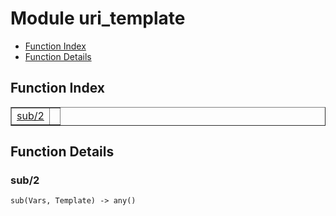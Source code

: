 

# Module uri_template #
* [Function Index](#index)
* [Function Details](#functions)


<a name="index"></a>

## Function Index ##


<table width="100%" border="1" cellspacing="0" cellpadding="2" summary="function index"><tr><td valign="top"><a href="#sub-2">sub/2</a></td><td></td></tr></table>


<a name="functions"></a>

## Function Details ##

<a name="sub-2"></a>

### sub/2 ###

`sub(Vars, Template) -> any()`


